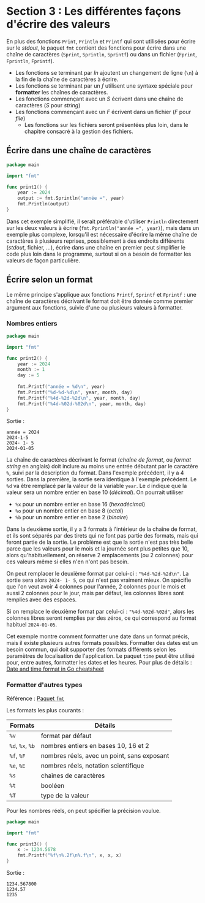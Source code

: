 # Section 3 : Les différentes façons d'écrire des valeurs

En plus des fonctions `Print`, `Println` et `Printf` qui sont utilisées pour écrire sur le _stdout_, le paquet `fmt`
contient des fonctions pour écrire dans une chaîne de caractères (`Sprint`, `Sprintln`, `Sprintf`) ou dans un
fichier (`Fprint`, `Fprintln`, `Fprintf`).

- Les fonctions se terminant par *ln* ajoutent un changement de ligne (`\n`) à la fin de la chaîne de caractères à
  écrire.
- Les fonctions se terminant par un *f* utilisent une syntaxe spéciale pour **formatter** les chaînes de caractères.
- Les fonctions commençant avec un *S* écrivent dans une chaîne de caractères (*S* pour *string*)
- Les fonctions commençant avec un *F* écrivent dans un fichier (*F* pour *file*)
    - Les fonctions sur les fichiers seront présentées plus loin, dans le chapitre consacré à la gestion des fichiers.

## Écrire dans une chaîne de caractères

```go
package main

import "fmt"

func print1() {
	year := 2024
	output := fmt.Sprintln("année =", year)
	fmt.Println(output)
}
```

Dans cet exemple simplifié, il serait préférable d'utiliser `Println` directement sur les deux valeurs à
écrire (`fmt.Pprintln("année =", year)`), mais dans un exemple plus complexe, lorsqu'il est nécessaire d'écrire la même
chaîne de caractères à plusieurs reprises, possiblement à des endroits différents (_stdout_, fichier, ...), écrire dans
une chaîne en premier peut simplifier le code plus loin dans le programme, surtout si on a besoin de formatter les
valeurs de façon particulière.

## Écrire selon un format

Le même principe s'applique aux fonctions `Printf`, `Sprintf` et `Fprintf` : une chaîne de caractères décrivant le
format doit être donnée comme premier argument aux fonctions, suivie d'une ou plusieurs valeurs à formatter.

### Nombres entiers

```go
package main

import "fmt"

func print2() {
	year := 2024
	month := 1
	day := 5
	
	fmt.Printf("année = %d\n", year)
	fmt.Printf("%d-%d-%d\n", year, month, day)
	fmt.Printf("%4d-%2d-%2d\n", year, month, day)
	fmt.Printf("%4d-%02d-%02d\n", year, month, day)
}
```

Sortie :

```
année = 2024
2024-1-5
2024- 1- 5
2024-01-05
```

La chaîne de caractères décrivant le format (_chaîne de format_, ou _format string_ en anglais) doit inclure au moins
une entrée débutant par le caractère `%`, suivi par la description du format. Dans l'exemple précédent, il y a 4
sorties.
Dans la première, la sortie sera identique à l'exemple précédent. Le `%d` va être remplacé par la valeur de la
variable `year`. Le `d` indique que la valeur sera un nombre entier en base 10 (_décimal_). On pourrait utiliser

- `%x` pour un nombre entier en base 16 (_hexadécimal_)
- `%o` pour un nombre entier en base 8 (_octal_)
- `%b` pour un nombre entier en base 2 (_binaire_)

Dans la deuxième sortie, il y a 3 formats à l'intérieur de la chaîne de format, et ils sont séparés par des tirets qui
ne font pas partie des formats, mais qui feront partie de la sortie. Le problème est que la sortie n'est pas très belle
parce que les valeurs pour le mois et la journée sont plus petites que 10, alors qu'habituellement, on réserve 2
emplacements (ou 2 colonnes) pour ces valeurs même si elles n'en n'ont pas besoin.

On peut remplacer le deuxième format par celui-ci : `"%4d-%2d-%2d\n"`. La sortie sera alors `2024- 1- 5`, ce qui n'est
pas vraiment mieux. On spécifie que l'on veut avoir 4 colonnes pour l'année, 2 colonnes pour le mois et aussi 2 colonnes
pour le jour, mais par défaut, les colonnes libres sont remplies avec des espaces.

Si on remplace le deuxième format par celui-ci : `"%4d-%02d-%02d"`, alors les colonnes libres seront remplies par des
zéros, ce qui correspond au format habituel `2024-01-05`.

Cet exemple montre comment formatter une date dans un format précis, mais il existe plusieurs autres formats possibles.
Formatter des dates est un besoin commun, qui doit supporter des formats différents selon les paramètres
de localisation de l'application. Le paquet `time` peut être utilisé pour, entre autres, formatter les dates et
les heures. Pour plus de détails :
[Date and time format in Go cheatsheet](https://gosamples.dev/date-time-format-cheatsheet/)

### Formatter d'autres types

Référence : [Paquet `fmt`](https://pkg.go.dev/fmt)

Les formats les plus courants :

| Formats          | Détails                                     |
|------------------|---------------------------------------------|
| `%v`             | format par défaut                           |
| `%d`, `%x`, `%b` | nombres entiers en bases 10, 16 et 2        |
| `%f`, `%F`       | nombres réels, avec un point, sans exposant |
| `%e`, `%E`       | nombres réels, notation scientifique        |
| `%s`             | chaînes de caractères                       |
| `%t`             | booléen                                     |
| `%T`             | type de la valeur                           |

Pour les nombres réels, on peut spécifier la précision voulue.

```go
package main

import "fmt"

func print3() {
	x := 1234.5678
	fmt.Printf("%f\n%.2f\n%.f\n", x, x, x)
}
```

Sortie :

```
1234.567800
1234.57
1235
```
